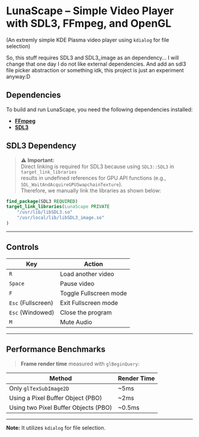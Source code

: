 

# LunaScape – Simple Video Player with SDL3, FFmpeg, and OpenGL
(An extremly simple KDE Plasma video player using `kdialog` for file selection)


So, this stuff requires SDL3 and SDL3_image as an dependency...
I will change that one day I do not like external dependencies.
And add an sdl3 file picker abstraction or something idk, this project is just an experiment anyway:D

## Dependencies

To build and run LunaScape, you need the following dependencies installed:

- **[FFmpeg](https://ffmpeg.org/)**
- **[SDL3](https://github.com/libsdl-org/SDL)**


## SDL3 Dependency

> ⚠ **Important:**  
> Direct linking is required for SDL3 because using `SDL3::SDL3` in `target_link_libraries`  
> results in undefined references for GPU API functions (e.g., `SDL_WaitAndAcquireGPUSwapchainTexture`).  
> Therefore, we manually link the libraries as shown below:

```cmake
find_package(SDL3 REQUIRED)
target_link_libraries(LunaScape PRIVATE 
    "/usr/lib/libSDL3.so"
    "/usr/local/lib/libSDL3_image.so"
)
```

---

##  Controls

| Key      | Action                                      |
|----------|---------------------------------------------|
| `R`      | Load another video                         |
| `Space`  | Pause video                                |
| `F`      | Toggle Fullscreen mode                     |
| `Esc` (Fullscreen) | Exit Fullscreen mode             |
| `Esc` (Windowed)   | Close the program                |
| `M`      | Mute Audio                                 |

---

## Performance Benchmarks

> **Frame render time** measured with `glBeginQuery`:

| Method                               | Render Time |
|--------------------------------------|------------|
| Only `glTexSubImage2D`               | ~5ms       |
| Using a Pixel Buffer Object (PBO)    | ~2ms       |
| Using two Pixel Buffer Objects (PBO) | ~0.5ms     |

---

**Note:** It utilizes `kdialog` for file selection.
